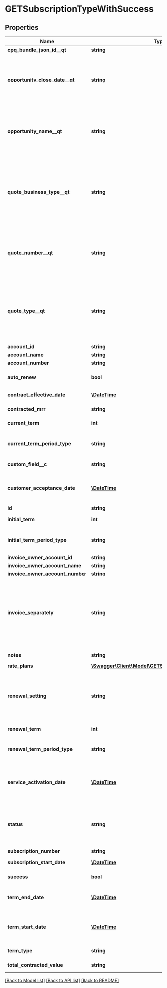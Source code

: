 # GETSubscriptionTypeWithSuccess

## Properties
Name | Type | Description | Notes
------------ | ------------- | ------------- | -------------
**cpq_bundle_json_id__qt** | **string** |  | [optional] 
**opportunity_close_date__qt** | **string** | The closing date of the Opportunity. This field is populated when the subscription originates from Zuora Quotes.  This field is used only for reporting subscription metrics.   See [Subscription Data Source](https://knowledgecenter.zuora.com/CD_Reporting/Data_Exports/Z_Data_Source_Reference/Subscription_Data_Source) for more information. | [optional] 
**opportunity_name__qt** | **string** | The unique identifier of the Opportunity. This field is populated when the subscription originates from Zuora Quotes.  This field is used only for reporting subscription metrics.   See [Subscription Data Source](https://knowledgecenter.zuora.com/CD_Reporting/Data_Exports/Z_Data_Source_Reference/Subscription_Data_Source) for more information. | [optional] 
**quote_business_type__qt** | **string** | The specific identifier for the type of business transaction the Quote represents such as New, Upsell, Downsell, Renewal, or Churn. This field is populated when the subscription originates from Zuora Quotes.  This field is used only for reporting subscription metrics.   See [Subscription Data Source](https://knowledgecenter.zuora.com/CD_Reporting/Data_Exports/Z_Data_Source_Reference/Subscription_Data_Source) for more information. | [optional] 
**quote_number__qt** | **string** | The unique identifier of the Quote. This field is populated when the subscription originates from Zuora Quotes.  This field is used only for reporting subscription metrics.  See [Subscription Data Source](https://knowledgecenter.zuora.com/CD_Reporting/Data_Exports/Z_Data_Source_Reference/Subscription_Data_Source) for more information. | [optional] 
**quote_type__qt** | **string** | The Quote type that represents the subscription lifecycle stage such as New, Amendment, Renew or Cancel. This field is populated when the subscription originates from Zuora Quotes.  This field is used only for reporting subscription metrics.   See [Subscription Data Source](https://knowledgecenter.zuora.com/CD_Reporting/Data_Exports/Z_Data_Source_Reference/Subscription_Data_Source) for more information. | [optional] 
**account_id** | **string** |  | [optional] 
**account_name** | **string** |  | [optional] 
**account_number** | **string** |  | [optional] 
**auto_renew** | **bool** | If &#x60;true&#x60;, the subscription automatically renews at the end of the term. Default is &#x60;false&#x60;. | [optional] 
**contract_effective_date** | [**\DateTime**](Date.md) | Effective contract date for this subscription, as yyyy-mm-dd. | [optional] 
**contracted_mrr** | **string** | Monthly recurring revenue of the subscription. | [optional] 
**current_term** | **int** | The length of the period for the current subscription term. | [optional] 
**current_term_period_type** | **string** | The period type for the current subscription term.  Values are:  * &#x60;Month&#x60; (default) * &#x60;Year&#x60; * &#x60;Day&#x60; * &#x60;Week&#x60; | [optional] 
**custom_field__c** | **string** | Any custom fields defined for this object. | [optional] 
**customer_acceptance_date** | [**\DateTime**](Date.md) | The date on which the services or products within a subscription have been accepted by the customer, as yyyy-mm-dd. | [optional] 
**id** | **string** | Subscription ID. | [optional] 
**initial_term** | **int** | The length of the period for the first subscription term. | [optional] 
**initial_term_period_type** | **string** | The period type for the first subscription term.  Values are:  * &#x60;Month&#x60; (default) * &#x60;Year&#x60; * &#x60;Day&#x60; * &#x60;Week&#x60; | [optional] 
**invoice_owner_account_id** | **string** |  | [optional] 
**invoice_owner_account_name** | **string** |  | [optional] 
**invoice_owner_account_number** | **string** |  | [optional] 
**invoice_separately** | **string** | Separates a single subscription from other subscriptions and creates an invoice for the subscription.   If the value is &#x60;true&#x60;, the subscription is billed separately from other subscriptions. If the value is &#x60;false&#x60;, the subscription is included with other subscriptions in the account invoice. | [optional] 
**notes** | **string** | A string of up to 65,535 characters. | [optional] 
**rate_plans** | [**\Swagger\Client\Model\GETSubscriptionRatePlanType[]**](GETSubscriptionRatePlanType.md) | Container for rate plans. | [optional] 
**renewal_setting** | **string** | Specifies whether a termed subscription will remain &#x60;TERMED&#x60; or change to &#x60;EVERGREEN&#x60; when it is renewed.   Values are:  * &#x60;RENEW_WITH_SPECIFIC_TERM&#x60; (default) * &#x60;RENEW_TO_EVERGREEN&#x60; | [optional] 
**renewal_term** | **int** | The length of the period for the subscription renewal term. | [optional] 
**renewal_term_period_type** | **string** | The period type for the subscription renewal term.  Values are:  * &#x60;Month&#x60; (default) * &#x60;Year&#x60; * &#x60;Day&#x60; * &#x60;Week&#x60; | [optional] 
**service_activation_date** | [**\DateTime**](Date.md) | The date on which the services or products within a subscription have been activated and access has been provided to the customer, as yyyy-mm-dd | [optional] 
**status** | **string** | Subscription status; possible values are:  * &#x60;Draft&#x60; * &#x60;PendingActivation&#x60; * &#x60;PendingAcceptance&#x60; * &#x60;Active&#x60; * &#x60;Cancelled&#x60; * &#x60;Suspended&#x60; (This value is in Limited Availability.) | [optional] 
**subscription_number** | **string** |  | [optional] 
**subscription_start_date** | [**\DateTime**](Date.md) | Date the subscription becomes effective. | [optional] 
**success** | **bool** | Returns &#x60;true&#x60; if the request was processed successfully. | [optional] 
**term_end_date** | [**\DateTime**](Date.md) | Date the subscription term ends. If the subscription is evergreen, this is null or is the cancellation date (if one has been set). | [optional] 
**term_start_date** | [**\DateTime**](Date.md) | Date the subscription term begins. If this is a renewal subscription, this date is different from the subscription start date. | [optional] 
**term_type** | **string** | Possible values are: &#x60;TERMED&#x60;, &#x60;EVERGREEN&#x60;. | [optional] 
**total_contracted_value** | **string** | Total contracted value of the subscription. | [optional] 

[[Back to Model list]](../README.md#documentation-for-models) [[Back to API list]](../README.md#documentation-for-api-endpoints) [[Back to README]](../README.md)


